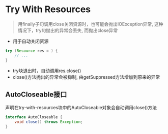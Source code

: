 # Try With Resources

> 用finally子句调用close关闭资源时，也可能会抛出IOException异常, 这种情况下，try句抛出的异常会丢失, 而抛出close异常

- 用于自动关闭资源

```java
try (Resource res = ) {
    // ...
}
```

- try块退出时，自动调用res.close()
- close()方法抛出的异常会被抑制, 由getSuppressed方法增加到原来的异常

## AutoCloseable接口

声明在try-with-resources块中的AutoCloseable对象会自动调用close()方法


```java
interface AutoCloseable {
    void close() throws Exception;
}
```
